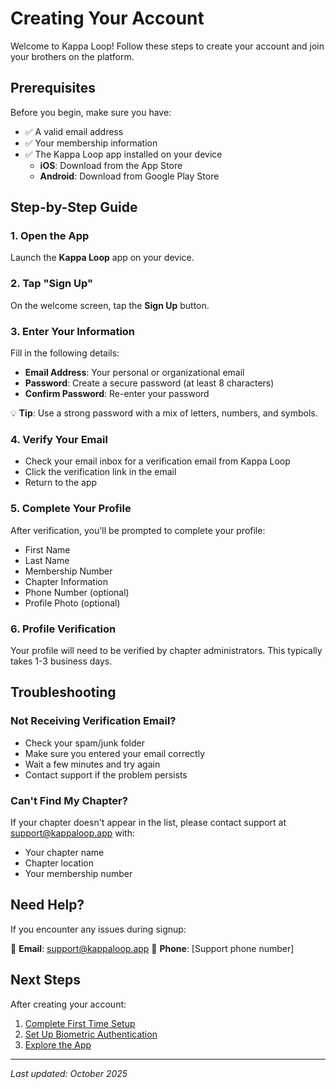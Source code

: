 # Creating Your Account

Welcome to Kappa Loop! Follow these steps to create your account and join your brothers on the platform.

## Prerequisites

Before you begin, make sure you have:

* ✅ A valid email address
* ✅ Your membership information
* ✅ The Kappa Loop app installed on your device
  * **iOS**: Download from the App Store
  * **Android**: Download from Google Play Store

## Step-by-Step Guide

### 1. Open the App

Launch the **Kappa Loop** app on your device.

### 2. Tap "Sign Up"

On the welcome screen, tap the **Sign Up** button.

### 3. Enter Your Information

Fill in the following details:

* **Email Address**: Your personal or organizational email
* **Password**: Create a secure password (at least 8 characters)
* **Confirm Password**: Re-enter your password

💡 **Tip**: Use a strong password with a mix of letters, numbers, and symbols.

### 4. Verify Your Email

* Check your email inbox for a verification email from Kappa Loop
* Click the verification link in the email
* Return to the app

### 5. Complete Your Profile

After verification, you'll be prompted to complete your profile:

* First Name
* Last Name
* Membership Number
* Chapter Information
* Phone Number (optional)
* Profile Photo (optional)

### 6. Profile Verification

Your profile will need to be verified by chapter administrators. This typically takes 1-3 business days.

## Troubleshooting

### Not Receiving Verification Email?

* Check your spam/junk folder
* Make sure you entered your email correctly
* Wait a few minutes and try again
* Contact support if the problem persists

### Can't Find My Chapter?

If your chapter doesn't appear in the list, please contact support at support@kappaloop.app with:
* Your chapter name
* Chapter location
* Your membership number

## Need Help?

If you encounter any issues during signup:

📧 **Email**: support@kappaloop.app
📱 **Phone**: [Support phone number]

## Next Steps

After creating your account:

1. [Complete First Time Setup](first-time-setup.md)
2. [Set Up Biometric Authentication](../profile/biometric-auth.md)
3. [Explore the App](navigation.md)

---

_Last updated: October 2025_

